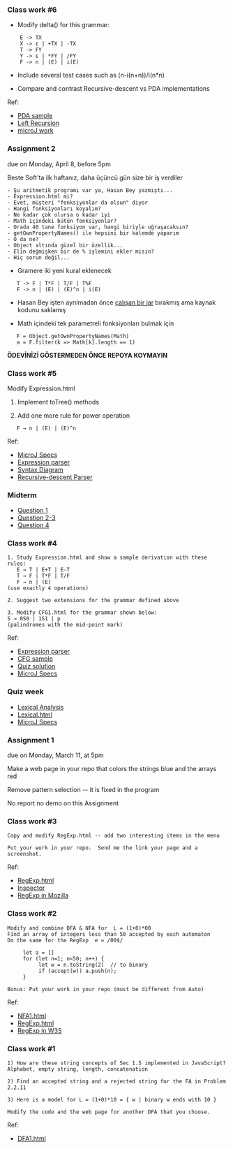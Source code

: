 ### Class work #6

* Modify delta() for this grammar:
```
	E -> TX
	X -> ε | +TX | -TX
	T -> FY
	Y -> ε | *FY | /FY
	F -> n | (E) | i(E) 
```
* Include several test cases such as  (n-i(n+n))/i(n*n)

* Compare and contrast Recursive-descent vs PDA implementations

Ref: 
* [PDA sample](PDA1.html)
* [Left Recursion](https://www.wikiwand.com/en/Left_recursion)
* [microJ work](../microJ/)


### Assignment 2
due on Monday, April 8, before 5pm

Beste Soft'ta ilk haftanız, daha üçüncü gün size bir iş verdiler
```
- Şu aritmetik programı var ya, Hasan Bey yazmıştı...
- Expression.html mi?
- Evet, müşteri "fonksiyonlar da olsun" diyor
- Hangi fonksiyonları koyalım?
- Ne kadar çok olursa o kadar iyi
- Math içindeki bütün fonksiyonlar?
- Orada 40 tane fonksiyon var, hangi biriyle uğraşacaksın?
- getOwnPropertyNames() ile hepsini bir kalemde yaparım
- O da ne?
- Object altında güzel bir özellik...
- Elin değmişken bir de % işlemini ekler misin?
- Hiç sorun değil... 
```
* Gramere iki yeni kural eklenecek
```
   T -> F | T*F | T/F | T%F
   F -> n | (E) | (E)^n | i(E)
```
* Hasan Bey işten ayrılmadan önce [çalışan bir jar](../microJ/exprV2.3.jar) bırakmış ama kaynak kodunu saklamış

* Math içindeki tek parametreli fonksiyonları bulmak için
```
   F = Object.getOwnPropertyNames(Math)
   a = F.filter(k => Math[k].length == 1)
```
**ÖDEVİNİZİ GÖSTERMEDEN ÖNCE REPOYA KOYMAYIN**


### Class work #5
Modify Expression.html 

1. Implement toTree() methods

2. Add one more rule for power operation
```
   F → n | (E) | (E)^n
```
Ref:
* [MicroJ Specs](../microJ/MicroJ%20Specs) 
* [Expression parser](../microJ/Expression.html) 
* [Syntax Diagram](https://www.wikiwand.com/en/Syntax_diagram) 
* [Recursive-descent Parser](https://www.wikiwand.com/en/Recursive_descent_parser) 


### Midterm
* [Question 1](../exam/midterm-1.jpg)
* [Question 2-3](../exam/midterm-2.jpg)
* [Question 4](../exam/midterm-3.jpg)

### Class work #4 
``` 
1. Study Expression.html and show a sample derivation with these rules: 
   E → T | E+T | E-T
   T → F | T*F | T/F
   F → n | (E) 
(use exactly 4 operations) 
 
2. Suggest two extensions for the grammar defined above 
 
3. Modify CFG1.html for the grammar shown below: 
S → 0S0 | 1S1 | p 
(palindromes with the mid-point mark) 
``` 
Ref: 
* [Expression parser](../microJ/Expression.html) 
* [CFG sample](CFG1.html) 
* [Quiz solution](../exam/Quiz%20solution.jpg) 
* [MicroJ Specs](../microJ/MicroJ%20Specs) 


### Quiz week

* [Lexical Analysis](https://www.wikiwand.com/en/Lexical_analysis)
* [Lexical.html](../microJ/Lexical.html)
* [MicroJ Specs](../microJ/MicroJ%20Specs.png)


### Assignment 1
due on Monday, March 11, at 5pm

Make a web page in your repo that colors the strings blue and the arrays red

Remove pattern selection -- it is fixed in the program

No report no demo on this Assignment


### Class work #3
```
Copy and modify RegExp.html -- add two interesting items in the menu

Put your work in your repo.  Send me the link your page and a screenshot.
```
Ref:
* [RegExp.html](RegExp.html)
* [Inspector](https://maeyler.github.io/JS/sss/inspector.html)
* [RegExp in Mozilla](https://developer.mozilla.org/en-US/docs/Web/JavaScript/Guide/Regular_Expressions)


### Class work #2
```
Modify and combine DFA & NFA for  L = (1+0)*00
Find an array of integers less than 50 accepted by each automaton
Do the same for the RegExp  e = /00$/

     let a = [] 
     for (let n=1; n<50; n++) {
          let w = n.toString(2)  // to binary
          if (accept(w)) a.push(n);
     }

Bonus: Put your work in your repo (must be different from Auto)
```

Ref:
* [NFA1.html](NFA1.html)
* [RegExp.html](RegExp.html)
* [RegExp in W3S](https://www.w3schools.com/jsref/jsref_obj_regexp.asp)


### Class work #1
```
1) How are these string concepts of Sec 1.5 implemented in JavaScript?
Alphabet, empty string, length, concatenation

2) Find an accepted string and a rejected string for the FA in Problem 2.2.11

3) Here is a model for L = (1+0)*10 = { w | binary w ends with 10 } 

Modify the code and the web page for another DFA that you choose. 
```
Ref:
* [DFA1.html](DFA1.html)

